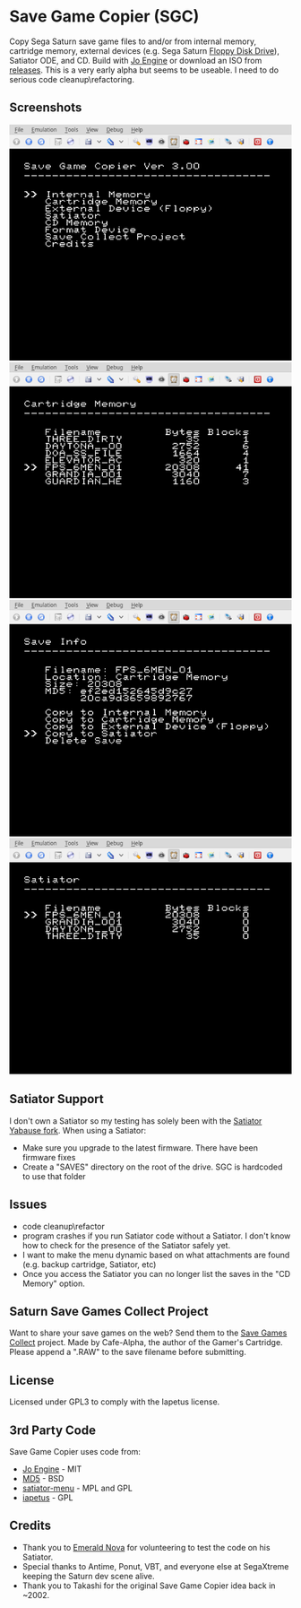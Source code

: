 # Save Game Copier (SGC)
Copy Sega Saturn save game files to and/or from internal memory, cartridge memory, external devices (e.g. Sega Saturn [Floppy Disk Drive](https://segaretro.org/Saturn_Floppy_Drive)), Satiator ODE, and CD. Build with [Jo Engine](https://github.com/johannes-fetz/joengine) or download an ISO from [releases](https://github.com/slinga-homebrew/Save-Game-Copier/releases). This is a very early alpha but seems to be useable. I need to do serious code cleanup\refactoring. 

## Screenshots
![Main](screenshots/main.png)
![List Saves](screenshots/saves.png)
![Copy](screenshots/copy.png)
![Satiator](screenshots/satiator.png)

## Satiator Support
I don't own a Satiator so my testing has solely been with the [Satiator Yabause fork](https://github.com/satiator/satiator-yabause). When using a Satiator:
* Make sure you upgrade to the latest firmware. There have been firmware fixes
* Create a "SAVES" directory on the root of the drive. SGC is hardcoded to use that folder

## Issues
* code cleanup\refactor
* program crashes if you run Satiator code without a Satiator. I don't know how to check for the presence of the Satiator safely yet.
* I want to make the menu dynamic based on what attachments are found (e.g. backup cartridge, Satiator, etc)
* Once you access the Satiator you can no longer list the saves in the "CD Memory" option. 

## Saturn Save Games Collect Project
Want to share your save games on the web? Send them to the [Save Games Collect](https://ppcenter.webou.net/pskai/savedata/) project. Made by Cafe-Alpha, the author of the Gamer's Cartridge. Please append a ".RAW" to the save filename before submitting. 

## License
Licensed under GPL3 to comply with the Iapetus license. 

## 3rd Party Code
Save Game Copier uses code from:
* [Jo Engine](https://github.com/johannes-fetz/joengine) - MIT
* [MD5](http://openwall.info/wiki/people/solar/software/public-domain-source-code/md5) - BSD
* [satiator-menu](https://github.com/satiator/satiator-menu) - MPL and GPL
* [iapetus](https://github.com/cyberwarriorx/iapetus) - GPL

## Credits
* Thank you to [Emerald Nova](https://github.com/EmeraldNova) for volunteering to test the code on his Satiator. 
* Special thanks to Antime, Ponut, VBT, and everyone else at SegaXtreme keeping the Saturn dev scene alive. 
* Thank you to Takashi for the original Save Game Copier idea back in ~2002. 

